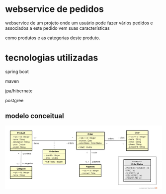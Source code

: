 # webservice de pedidos

  webservice de um projeto onde um usuário pode fazer vários pedidos e associados a este pedido vem suas características <p>
  como produtos e as categorias deste produto.
  
# tecnologias utilizadas
  spring boot<p>
  maven<p>
  jpa/hibernate<p>
  postgree  



## modelo conceitual

<img src="https://github.com/guilhermewt/assets/blob/main/webservice%20pedidos.PNG">
